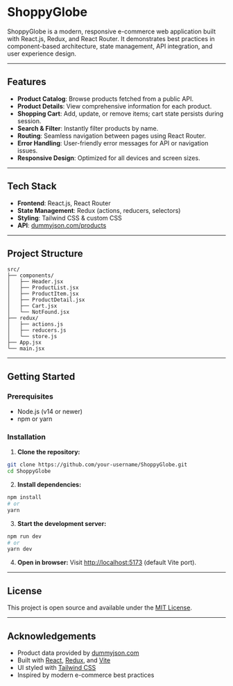 # ShoppyGlobe

ShoppyGlobe is a modern, responsive e-commerce web application built with React.js, Redux, and React Router. It demonstrates best practices in component-based architecture, state management, API integration, and user experience design.

---

## Features

- **Product Catalog**: Browse products fetched from a public API.
- **Product Details**: View comprehensive information for each product.
- **Shopping Cart**: Add, update, or remove items; cart state persists during session.
- **Search & Filter**: Instantly filter products by name.
- **Routing**: Seamless navigation between pages using React Router.
- **Error Handling**: User-friendly error messages for API or navigation issues.
- **Responsive Design**: Optimized for all devices and screen sizes.

---

## Tech Stack

- **Frontend**: React.js, React Router
- **State Management**: Redux (actions, reducers, selectors)
- **Styling**: Tailwind CSS & custom CSS
- **API**: [dummyjson.com/products](https://dummyjson.com/products)

---

## Project Structure

```
src/
├── components/
│   ├── Header.jsx
│   ├── ProductList.jsx
│   ├── ProductItem.jsx
│   ├── ProductDetail.jsx
│   ├── Cart.jsx
│   └── NotFound.jsx
├── redux/
│   ├── actions.js
│   ├── reducers.js
│   └── store.js
├── App.jsx
└── main.jsx
```

---

## Getting Started

### Prerequisites

- Node.js (v14 or newer)
- npm or yarn

### Installation

1. **Clone the repository:**

```bash
git clone https://github.com/your-username/ShoppyGlobe.git
cd ShoppyGlobe
```

2. **Install dependencies:**

```bash
npm install
# or
yarn
```

3. **Start the development server:**

```bash
npm run dev
# or
yarn dev
```

4. **Open in browser:**
   Visit [http://localhost:5173](http://localhost:5173) (default Vite port).

---

## License

This project is open source and available under the [MIT License](LICENSE).

---

## Acknowledgements

- Product data provided by [dummyjson.com](https://dummyjson.com/products)
- Built with [React](https://react.dev/), [Redux](https://redux.js.org/), and [Vite](https://vitejs.dev/)
- UI styled with [Tailwind CSS](https://tailwindcss.com/)
- Inspired by modern e-commerce best practices

